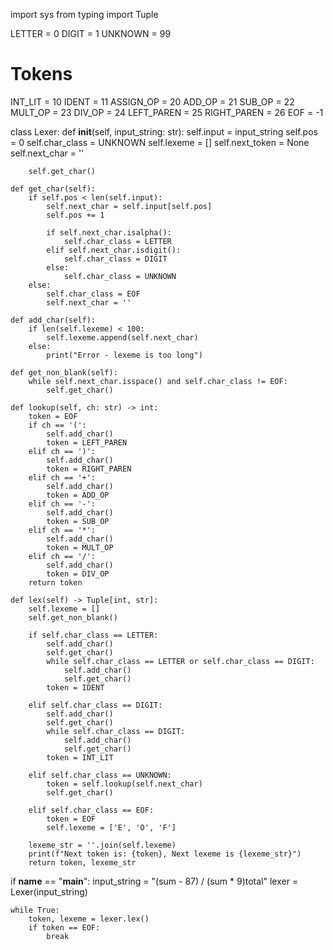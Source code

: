 import sys
from typing import Tuple

LETTER = 0
DIGIT = 1
UNKNOWN = 99

# Tokens
INT_LIT = 10
IDENT = 11
ASSIGN_OP = 20
ADD_OP = 21
SUB_OP = 22
MULT_OP = 23
DIV_OP = 24
LEFT_PAREN = 25
RIGHT_PAREN = 26
EOF = -1

class Lexer:
    def __init__(self, input_string: str):
        self.input = input_string
        self.pos = 0
        self.char_class = UNKNOWN
        self.lexeme = []
        self.next_token = None
        self.next_char = ''
        
        self.get_char()

    def get_char(self):
        if self.pos < len(self.input):
            self.next_char = self.input[self.pos]
            self.pos += 1

            if self.next_char.isalpha():
                self.char_class = LETTER
            elif self.next_char.isdigit():
                self.char_class = DIGIT
            else:
                self.char_class = UNKNOWN
        else:
            self.char_class = EOF
            self.next_char = ''

    def add_char(self):
        if len(self.lexeme) < 100:
            self.lexeme.append(self.next_char)
        else:
            print("Error - lexeme is too long")

    def get_non_blank(self):
        while self.next_char.isspace() and self.char_class != EOF:
            self.get_char()

    def lookup(self, ch: str) -> int:
        token = EOF
        if ch == '(':
            self.add_char()
            token = LEFT_PAREN
        elif ch == ')':
            self.add_char()
            token = RIGHT_PAREN
        elif ch == '+':
            self.add_char()
            token = ADD_OP
        elif ch == '-':
            self.add_char()
            token = SUB_OP
        elif ch == '*':
            self.add_char()
            token = MULT_OP
        elif ch == '/':
            self.add_char()
            token = DIV_OP
        return token

    def lex(self) -> Tuple[int, str]:
        self.lexeme = []
        self.get_non_blank()

        if self.char_class == LETTER:
            self.add_char()
            self.get_char()
            while self.char_class == LETTER or self.char_class == DIGIT:
                self.add_char()
                self.get_char()
            token = IDENT

        elif self.char_class == DIGIT:
            self.add_char()
            self.get_char()
            while self.char_class == DIGIT:
                self.add_char()
                self.get_char()
            token = INT_LIT

        elif self.char_class == UNKNOWN:
            token = self.lookup(self.next_char)
            self.get_char()

        elif self.char_class == EOF:
            token = EOF
            self.lexeme = ['E', 'O', 'F']

        lexeme_str = ''.join(self.lexeme)
        print(f"Next token is: {token}, Next lexeme is {lexeme_str}")
        return token, lexeme_str

if __name__ == "__main__":
    input_string = "(sum - 87) /  (sum * 9)total"
    lexer = Lexer(input_string)

    while True:
        token, lexeme = lexer.lex()
        if token == EOF:
            break
